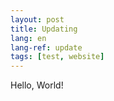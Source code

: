 ```yaml
---
layout: post
title: Updating
lang: en
lang-ref: update
tags: [test, website]
---
```


Hello, World!
